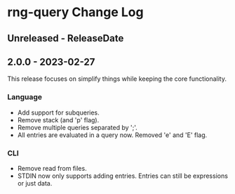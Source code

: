 # rng-query Change Log

## Unreleased - ReleaseDate

## 2.0.0 - 2023-02-27

This release focuses on simplify things while keeping the core functionality.

### Language

- Add support for subqueries.
- Remove stack (and 'p' flag).
- Remove multiple queries separated by ';'.
- All entries are evaluated in a query now. Removed 'e' and 'E' flag.

### CLI

- Remove read from files.
- STDIN now only supports adding entries. Entries can still be expressions or
  just data.
